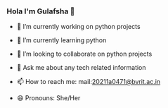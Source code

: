 ### Hola I'm Gulafsha 👋





- 🔭 I’m currently working on python projects
- 🌱 I’m currently learning python
- 👯 I’m looking to collaborate on python projects

- 💬 Ask me about any tech related information
- 📫 How to reach me: mail:20211a0471@bvrit.ac.in
- 😄 Pronouns: She/Her


